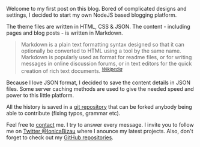 Welcome to my first post on this blog. Bored of complicated designs and settings, I decided to start my own NodeJS based blogging platform.



The theme files are written in HTML, CSS & JSON. The content - including pages and blog posts - is written in Markdown.

> Markdown is a plain text formatting syntax designed so that it can optionally be converted to HTML using a tool by the same name.
Markdown is popularly used as format for readme files, or for writing messages in online discussion forums, or in text editors for
the quick creation of rich text documents. <sup>[*Wikipedia*](http://en.wikipedia.org/wiki/Markdown)</sup>

Because I love JSON format, I decided to save the content details in JSON files. Some server caching methods
are used to give the needed speed and power to this little platform.

All the history is saved in a [git repository](https://github.com/IonicaBizau/ionicabizau.net) that can be forked anybody being able to contribute (fixing typos, grammar etc).

Feel free to [contact](/contact) me. I try to answer every message.
I invite you to follow me on [Twitter @IonicaBizau](https://twitter.com/IonicaBizau) where I anounce my latest projects. Also,
don't forget to check out my [GitHub repositories](https://github.com/IonicaBizau).
